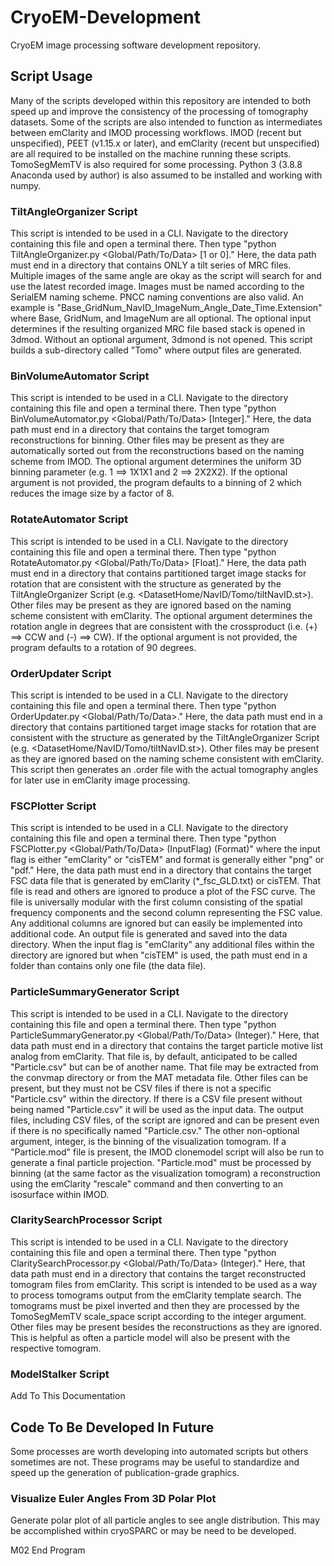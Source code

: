 # CryoEM-Development
CryoEM image processing software development repository.

## Script Usage
Many of the scripts developed within this repository are intended to both speed up and improve the consistency of the processing of tomography datasets.
Some of the scripts are also intended to function as intermediates between emClarity and IMOD processing workflows.
IMOD (recent but unspecified), PEET (v1.15.x or later), and emClarity (recent but unspecified) are all required to be installed on the machine running these scripts.
TomoSegMemTV is also required for some processing.
Python 3 (3.8.8 Anaconda used by author) is also assumed to be installed and working with numpy.

### TiltAngleOrganizer Script
This script is intended to be used in a CLI. 
Navigate to the directory containing this file and open a terminal there. 
Then type "python TiltAngleOrganizer.py <Global/Path/To/Data> [1 or 0]." 
Here, the data path must end in a directory that contains ONLY a tilt series of MRC files. 
Multiple images of the same angle are okay as the script will search for and use the latest recorded image. 
Images must be named according to the SerialEM naming scheme. PNCC naming conventions are also valid. 
An example is "Base_GridNum_NavID_ImageNum_Angle_Date_Time.Extension" where Base, GridNum, and ImageNum are all optional. 
The optional input determines if the resulting organized MRC file based stack is opened in 3dmod. 
Without an optional argument, 3dmond is not opened. 
This script builds a sub-directory called "Tomo" where output files are generated.

### BinVolumeAutomator Script
This script is intended to be used in a CLI. 
Navigate to the directory containing this file and open a terminal there. 
Then type "python BinVolumeAutomator.py <Global/Path/To/Data> [Integer]." 
Here, the data path must end in a directory that contains the target tomogram reconstructions for binning. 
Other files may be present as they are automatically sorted out from the reconstructions based on the naming scheme from IMOD. 
The optional argument determines the uniform 3D binning parameter (e.g. 1 ==> 1X1X1 and 2 ==> 2X2X2). 
If the optional argument is not provided, the program defaults to a binning of 2 which reduces the image size by a factor of 8.

### RotateAutomator Script
This script is intended to be used in a CLI. 
Navigate to the directory containing this file and open a terminal there. 
Then type "python RotateAutomator.py <Global/Path/To/Data> [Float]." 
Here, the data path must end in a directory that contains partitioned target image stacks for rotation that are consistent with the structure as generated by the TiltAngleOrganizer Script (e.g. <DatasetHome/NavID/Tomo/tiltNavID.st>). 
Other files may be present as they are ignored based on the naming scheme consistent with emClarity. 
The optional argument determines the rotation angle in degrees that are consistent with the crossproduct (i.e. (+) ==> CCW and (-) ==> CW). 
If the optional argument is not provided, the program defaults to a rotation of 90 degrees.

### OrderUpdater Script
This script is intended to be used in a CLI. 
Navigate to the directory containing this file and open a terminal there. 
Then type "python OrderUpdater.py <Global/Path/To/Data>." 
Here, the data path must end in a directory that contains partitioned target image stacks for rotation that are consistent with the structure as generated by the TiltAngleOrganizer Script (e.g. <DatasetHome/NavID/Tomo/tiltNavID.st>). 
Other files may be present as they are ignored based on the naming scheme consistent with emClarity. 
This script then generates an .order file with the actual tomography angles for later use in emClarity image processing.

### FSCPlotter Script
This script is intended to be used in a CLI.
Navigate to the directory containing this file and open a terminal there.
Then type "python FSCPlotter.py <Global/Path/To/Data> (InputFlag) (Format)" where the input flag is either "emClarity" or "cisTEM" and format is generally either "png" or "pdf."
Here, the data path must end in a directory that contains the target FSC data file that is generated by emClarity (*_fsc_GLD.txt) or cisTEM.
That file is read and others are ignored to produce a plot of the FSC curve.
The file is universally modular with the first column consisting of the spatial frequency components and the second column representing the FSC value.
Any additional columns are ignored but can easily be implemented into additional code.
An output file is generated and saved into the data directory.
When the input flag is "emClarity" any additional files within the directory are ignored but when "cisTEM" is used, the path must end in a folder than contains only one file (the data file).

### ParticleSummaryGenerator Script
This script is intended to be used in a CLI.
Navigate to the directory containing this file and open a terminal there.
Then type "python ParticleSummaryGenerator.py <Global/Path/To/Data> (Integer)."
Here, that data path must end in a directory that contains the target particle motive list analog from emClarity.
That file is, by default, anticipated to be called "Particle.csv" but can be of another name.
That file may be extracted from the convmap directory or from the MAT metadata file.
Other files can be present, but they must not be CSV files if there is not a specific "Particle.csv" within the directory.
If there is a CSV file present without being named "Particle.csv" it will be used as the input data.
The output files, including CSV files, of the script are ignored and can be present even if there is no specifically named "Particle.csv."
The other non-optional argument, integer, is the binning of the visualization tomogram.
If a "Particle.mod" file is present, the IMOD clonemodel script will also be run to generate a final particle projection.
"Particle.mod" must be processed by binning (at the same factor as the visualization tomogram) a reconstruction using the emClarity "rescale" command and then converting to an isosurface within IMOD.

### ClaritySearchProcessor Script
This script is intended to be used in a CLI.
Navigate to the directory containing this file and open a terminal there.
Then type "python ClaritySearchProcessor.py <Global/Path/To/Data> (Integer)."
Here, that data path must end in a directory that contains the target reconstructed tomogram files from emClarity.
This script is intended to be used as a way to process tomograms output from the emClarity template search.
The tomograms must be pixel inverted and then they are processed by the TomoSegMemTV scale_space script according to the integer argument.
Other files may be present besides the reconstructions as they are ignored.
This is helpful as often a particle model will also be present with the respective tomogram.

### ModelStalker Script
Add To This Documentation

## Code To Be Developed In Future
Some processes are worth developing into automated scripts but others sometimes are not.
These programs may be useful to standardize and speed up the generation of publication-grade graphics.

### Visualize Euler Angles From 3D Polar Plot
Generate polar plot of all particle angles to see angle distribution.
This may be accomplished within cryoSPARC or may be need to be developed.


M02 End Program